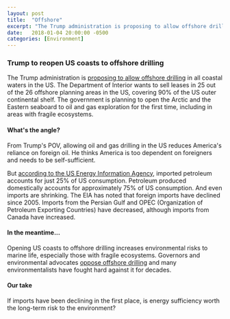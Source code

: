 ```yaml
---
layout: post
title:  "Offshore"
excerpt: "The Trump administration is proposing to allow offshore drilling in all coastal waters in the US."
date:   2018-01-04 20:00:00 -0500
categories: [Environment]
---
```


### Trump to reopen US coasts to offshore drilling

The Trump administration is <a href="https://www.bloomberg.com/news/articles/2018-01-04/trump-seen-urging-all-u-s-coastal-waters-be-opened-to-drilling" target="_blank">proposing to allow offshore drilling</a> in all coastal waters in the US. The Department of Interior wants to sell leases in 25 out of the 26 offshore planning areas in the US, covering 90% of the US outer continental shelf. The government is planning to open the Arctic and the Eastern seaboard to oil and gas exploration for the first time, including in areas with fragile ecosystems.

#### What's the angle?

From Trump's POV, allowing oil and gas drilling in the US reduces America's reliance on foreign oil. He thinks America is too dependent on foreigners and needs to be self-sufficient.

But <a href="https://www.eia.gov/energyexplained/index.cfm?page=oil_imports" target="_blank">according to the US Energy Information Agency</a>, imported petroleum accounts for just 25% of US consumption. Petroleum produced domestically accounts for approximately 75% of US consumption. And even imports are shrinking. The EIA has noted that foreign imports have declined since 2005. Imports from the Persian Gulf and OPEC (Organization of Petroleum Exporting Countries) have decreased, although imports from Canada have increased. 

#### In the meantime...

Opening US coasts to offshore drilling increases environmental risks to marine life, especially those with fragile ecosystems. Governors and environmental advocates <a href="https://www.nytimes.com/2018/01/04/climate/trump-offshore-drilling.html?_r=0" target="_blank">oppose offshore drilling</a> and many environmentalists have fought hard against it for decades.

#### Our take

If imports have been declining in the first place, is energy sufficiency worth the long-term risk to the environment?
